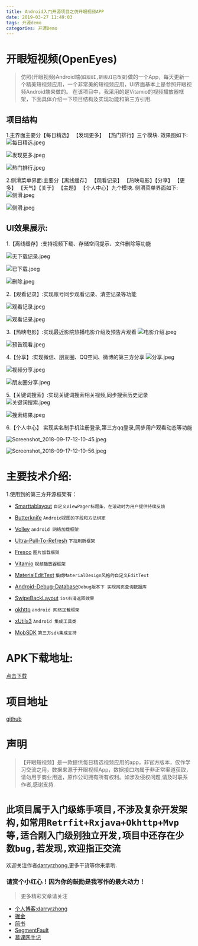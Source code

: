 ```yaml
---
title: Android入门开源项目之仿开眼视频APP
date: 2019-03-27 11:49:03
tags: 开源demo
categories: 开源Demo
---
```


# 开眼短视频(OpenEyes)
>仿照(开眼视频)Android端(`旧版UI,新版UI已改变`)做的一个App，每天更新一个精美短视频应用，一个非常美的短视频应用，UI界面基本上是参照开眼视频Android端来做的。 在该项目中，我采用的是Vitamio的视频播放器框架，下面具体介绍一下项目结构及实现功能和第三方引用.

## 项目结构
1.主界面主要分【每日精选】 【发现更多】 【热门排行】三个模块.
效果图如下:
![每日精选.jpeg](Android入门开源项目之仿开眼视频APP/240.jpeg)

![发现更多.jpeg](Android入门开源项目之仿开眼视频APP/240-20200309132529982.jpeg)

![热门排行.jpeg](Android入门开源项目之仿开眼视频APP/240-20200309132533139.jpeg)

<!--more-->

2.侧滑菜单界面:主要分【离线缓存】 【观看记录】 【热映电影】【分享】 【更多】 【天气】【关于】 【主题】 【个人中心】九个模块.
侧滑菜单界面如下:
![侧滑.jpeg](Android入门开源项目之仿开眼视频APP/240-20200309132536345.jpeg)

![侧滑.jpeg](Android入门开源项目之仿开眼视频APP/240-20200309132539153.jpeg)

## UI效果展示:
1.【离线缓存】:支持视频下载、存储空间提示、文件删除等功能

![无下载记录.jpeg](Android入门开源项目之仿开眼视频APP/240-20200309132541725.jpeg)

![已下载.jpeg](Android入门开源项目之仿开眼视频APP/240-20200309132543799.jpeg)

![删除.jpeg](Android入门开源项目之仿开眼视频APP/240-20200309132545980.jpeg)

2.【观看记录】:实现账号同步观看记录、清空记录等功能

![观看记录.jpeg](Android入门开源项目之仿开眼视频APP/240-20200309132548093.jpeg)

![观看记录.jpeg](Android入门开源项目之仿开眼视频APP/240-20200309132550277.jpeg)

3.【热映电影】:实现最近影院热播电影介绍及预告片观看
![电影介绍.jpeg](Android入门开源项目之仿开眼视频APP/240-20200309132553312.jpeg)

![预告观看.jpeg](Android入门开源项目之仿开眼视频APP/480.jpeg)

4.【分享】:实现微信、朋友圈、QQ空间、微博的第三方分享
![分享.jpeg](Android入门开源项目之仿开眼视频APP/240-20200309132558292.jpeg)

![视频分享.jpeg](Android入门开源项目之仿开眼视频APP/240-20200309132559597.jpeg)

![朋友圈分享.jpeg](Android入门开源项目之仿开眼视频APP/240-20200309132601752.jpeg)

5.【关键词搜索】:实现关键词搜索相关视频,同步搜索历史记录
![关键词搜索.jpeg](Android入门开源项目之仿开眼视频APP/240-20200309132604582.jpeg)

![搜索结果.jpeg](Android入门开源项目之仿开眼视频APP/240-20200309132606880.jpeg)



6.【个人中心】 实现实名制手机注册登录,第三方qq登录,同步用户观看动态等功能

![Screenshot_2018-09-17-12-10-45.jpeg](Android入门开源项目之仿开眼视频APP/240-20200309132609123.jpeg)

![Screenshot_2018-09-17-12-10-56.jpeg](Android入门开源项目之仿开眼视频APP/240-20200309132611393.jpeg)




# 主要技术介绍:
1.使用到的第三方开源框架有：
*   [Smarttablayout](https://github.com/ogaclejapan/SmartTabLayout) `自定义ViewPager标题条，在滚动时为用户提供持续反馈`

*   [Butterknife](https://github.com/JakeWharton/butterknife)  `Android视图的字段和方法绑定`

*   [Volley](https://github.com/mcxiaoke/android-volley)  `android 网络加载框架`
*   [Ultra-Pull-To-Refresh](https://github.com/liaohuqiu/android-Ultra-Pull-To-Refresh) `下拉刷新框架`
*   [Fresco](https://github.com/facebook/fresco) `图片加载框架`
*   [Vitamio](https://github.com/yixia/VitamioBundle) `视频播放器框架`
*   [MaterialEditText](https://github.com/rengwuxian/MaterialEditText) `集成MaterialDesign风格的自定义EditText`
*   [Android-Debug-Database](https://github.com/amitshekhariitbhu/Android-Debug-Database)`Debug版本下 实现网页查询数据库`
*  [SwipeBackLayout](https://github.com/ikew0ng/SwipeBackLayout) `ios右滑返回效果`
*  [okhttp](https://github.com/square/okhttp) `android 网络加载框架`
*  [xUtils3](https://github.com/wyouflf/xUtils3) `Android 集成工具类`
* [MobSDK](http://www.mob.com/) `第三方sdk集成支持`

# APK下载地址:
 [点击下载](https://fir.im/8psl)
# 项目地址
[github](https://github.com/darryrzhong/OpenEyes)

# 声明
> 【开眼短视频】是一款提供每日精选视频应用的app，非官方版本，仅作学习交流之用，数据来源于开眼视频App，数据接口均属于非正常渠道获取，请勿用于商业用途，原作公司拥有所有权利。如涉及侵权问题,请及时联系作者,感谢支持.

# `此项目属于入门级练手项目,不涉及复杂开发架构,如常用Retrfit+Rxjava+Okhttp+Mvp等,适合刚入门级别独立开发,项目中还存在少数bug,若发现,欢迎指正交流`

欢迎关注作者[darryrzhong](http://www.darryrzhong.site),更多干货等你来拿哟.

### 请赏个小红心！因为你的鼓励是我写作的最大动力！
>更多精彩文章请关注
- [个人博客:darryrzhong](http://www.darryrzhong.xyz)
- [掘金](https://juejin.im/user/5a6c3b19f265da3e49804988)
- [简书](https://www.jianshu.com/users/b7fdf53ec0b9/timeline)
- [SegmentFault](https://segmentfault.com/u/darryrzhong_5ac59892a5882/articles)
- [慕课网手记](https://www.imooc.com/u/6733207)











